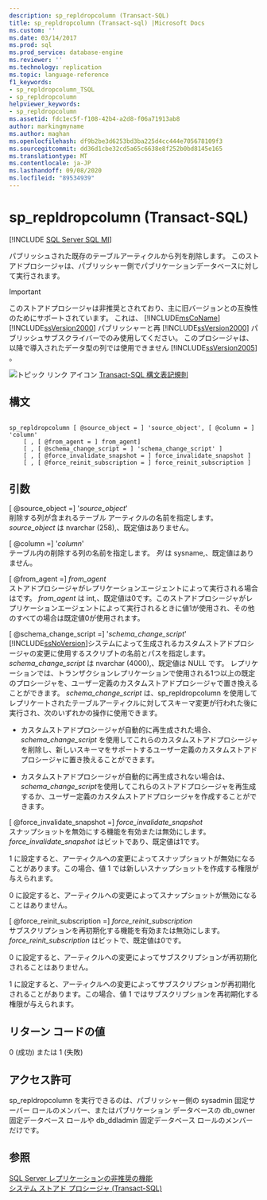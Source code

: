 ```yaml
---
description: sp_repldropcolumn (Transact-SQL)
title: sp_repldropcolumn (Transact-sql) |Microsoft Docs
ms.custom: ''
ms.date: 03/14/2017
ms.prod: sql
ms.prod_service: database-engine
ms.reviewer: ''
ms.technology: replication
ms.topic: language-reference
f1_keywords:
- sp_repldropcolumn_TSQL
- sp_repldropcolumn
helpviewer_keywords:
- sp_repldropcolumn
ms.assetid: fdc1ec5f-f108-42b4-a2d8-f06a71913ab8
author: markingmyname
ms.author: maghan
ms.openlocfilehash: df9b2be3d6253bd3ba225d4cc444e705678109f3
ms.sourcegitcommit: dd36d1cbe32cd5a65c6638e8f252b0bd8145e165
ms.translationtype: MT
ms.contentlocale: ja-JP
ms.lasthandoff: 09/08/2020
ms.locfileid: "89534939"
---
```

# <a name="sp_repldropcolumn-transact-sql"></a>sp_repldropcolumn (Transact-SQL)
[!INCLUDE [SQL Server SQL MI](../../includes/applies-to-version/sql-asdbmi.md)]

  パブリッシュされた既存のテーブルアーティクルから列を削除します。 このストアドプロシージャは、パブリッシャー側でパブリケーションデータベースに対して実行されます。  
  
> [!IMPORTANT]
>  このストアドプロシージャは非推奨とされており、主に旧バージョンとの互換性のためにサポートされています。 これは、 [!INCLUDE[msCoName](../../includes/msconame-md.md)] [!INCLUDE[ssVersion2000](../../includes/ssversion2000-md.md)] パブリッシャーと再 [!INCLUDE[ssVersion2000](../../includes/ssversion2000-md.md)] パブリッシュサブスクライバーでのみ使用してください。 このプロシージャは、以降で導入されたデータ型の列では使用できません [!INCLUDE[ssVersion2005](../../includes/ssversion2005-md.md)] 。  
  
 ![トピック リンク アイコン](../../database-engine/configure-windows/media/topic-link.gif "トピック リンク アイコン") [Transact-SQL 構文表記規則](../../t-sql/language-elements/transact-sql-syntax-conventions-transact-sql.md)  
  
## <a name="syntax"></a>構文  
  
```  
  
sp_repldropcolumn [ @source_object = ] 'source_object', [ @column = ] 'column'   
    [ , [ @from_agent = ] from_agent]   
    [ , [ @schema_change_script = ] 'schema_change_script' ]   
    [ , [ @force_invalidate_snapshot = ] force_invalidate_snapshot ]   
    [ , [ @force_reinit_subscription = ] force_reinit_subscription ]   
```  
  
## <a name="arguments"></a>引数  
 [ @source_object =] '*source_object*'  
 削除する列が含まれるテーブル アーティクルの名前を指定します。 *source_object* は nvarchar (258),、既定値はありません。  
  
 [ @column =] '*column*'  
 テーブル内の削除する列の名前を指定します。 *列* は sysname,、既定値はありません。  
  
 [ @from_agent =] *from_agent*  
 ストアドプロシージャがレプリケーションエージェントによって実行される場合はです。 *from_agent* は int,、既定値は0です。このストアドプロシージャがレプリケーションエージェントによって実行されるときに値1が使用され、その他のすべての場合は既定値0が使用されます。  
  
 [ @schema_change_script =] '*schema_change_script*'  
 [!INCLUDE[ssNoVersion](../../includes/ssnoversion-md.md)]システムによって生成されるカスタムストアドプロシージャの変更に使用するスクリプトの名前とパスを指定します。 *schema_change_script* は nvarchar (4000),、既定値は NULL です。 レプリケーションでは、トランザクションレプリケーションで使用される1つ以上の既定のプロシージャを、ユーザー定義のカスタムストアドプロシージャで置き換えることができます。 *schema_change_script* は、sp_repldropcolumn を使用してレプリケートされたテーブルアーティクルに対してスキーマ変更が行われた後に実行され、次のいずれかの操作に使用できます。  
  
-   カスタムストアドプロシージャが自動的に再生成された場合、 *schema_change_script* を使用してこれらのカスタムストアドプロシージャを削除し、新しいスキーマをサポートするユーザー定義のカスタムストアドプロシージャに置き換えることができます。  
  
-   カスタムストアドプロシージャが自動的に再生成されない場合は、 *schema_change_script*を使用してこれらのストアドプロシージャを再生成するか、ユーザー定義のカスタムストアドプロシージャを作成することができます。  
  
 [ @force_invalidate_snapshot =] *force_invalidate_snapshot*  
 スナップショットを無効にする機能を有効または無効にします。 *force_invalidate_snapshot* はビットであり、既定値は1です。  
  
 1 に設定すると、アーティクルへの変更によってスナップショットが無効になることがあります。この場合、値 1 では新しいスナップショットを作成する権限が与えられます。  
  
 0 に設定すると、アーティクルへの変更によってスナップショットが無効になることはありません。  
  
 [ @force_reinit_subscription =] *force_reinit_subscription*  
 サブスクリプションを再初期化する機能を有効または無効にします。 *force_reinit_subscription* はビットで、既定値は0です。  
  
 0 に設定すると、アーティクルへの変更によってサブスクリプションが再初期化されることはありません。  
  
 1 に設定すると、アーティクルへの変更によってサブスクリプションが再初期化されることがあります。この場合、値 1 ではサブスクリプションを再初期化する権限が与えられます。  
  
## <a name="return-code-values"></a>リターン コードの値  
 0 (成功) または 1 (失敗)  
  
## <a name="permissions"></a>アクセス許可  
 sp_repldropcolumn を実行できるのは、パブリッシャー側の sysadmin 固定サーバー ロールのメンバー、またはパブリケーション データベースの db_owner 固定データベース ロールや db_ddladmin 固定データベース ロールのメンバーだけです。  
  
## <a name="see-also"></a>参照  
 [SQL Server レプリケーションの非推奨の機能](../../relational-databases/replication/deprecated-features-in-sql-server-replication.md)   
 [システム ストアド プロシージャ &#40;Transact-SQL&#41;](../../relational-databases/system-stored-procedures/system-stored-procedures-transact-sql.md)  
  
  
